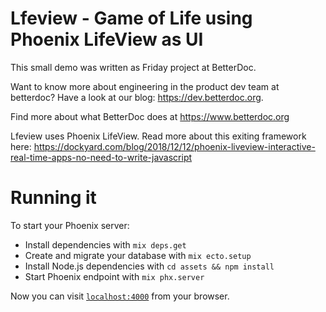 
# Lfeview - Game of Life using Phoenix LifeView as UI

This small demo was written as Friday project at BetterDoc.

Want to know more about engineering in the product dev team at betterdoc? Have 
a look at our blog: https://dev.betterdoc.org.

Find more about what BetterDoc does at https://www.betterdoc.org

Lfeview uses Phoenix LifeView. Read more about this exiting framework here: https://dockyard.com/blog/2018/12/12/phoenix-liveview-interactive-real-time-apps-no-need-to-write-javascript

# Running it

To start your Phoenix server:

  * Install dependencies with `mix deps.get`
  * Create and migrate your database with `mix ecto.setup`
  * Install Node.js dependencies with `cd assets && npm install`
  * Start Phoenix endpoint with `mix phx.server`

Now you can visit [`localhost:4000`](http://localhost:4000) from your browser.